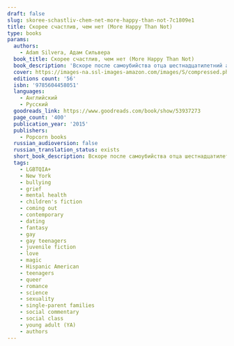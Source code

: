 ```yaml
---
draft: false
slug: skoree-schastliv-chem-net-more-happy-than-not-7c1809e1
title: Скорее счастлив, чем нет (More Happy Than Not)
type: books
params:
  authors:
    - Adam Silvera, Адам Сильвера
  book_title: Скорее счастлив, чем нет (More Happy Than Not)
  book_description: 'Вскоре после самоубийства отца шестнадцатилетний аарон сото безуспешно пытается вновь обрести счастье. горе и шрам в виде смайлика на запястье не дают ему забыть о случившемся. несмотря на поддержку девушки и матери, боль не отпускает. и только благодаря томасу, новому другу, внутри у аарона что-то меняется. однако он быстро понимает, что испытывает к томасу не просто дружеские чувства. тогда аарон решается на крайние меры: он обращается в институт Летео, который специализируется на новой революционной технологии подавления памяти. Аарон хочет забыть свои чувства и стать таким, как все, даже если это вынудит его потерять себя.'
  cover: https://images-na.ssl-images-amazon.com/images/S/compressed.photo.goodreads.com/books/1591802916i/53937273.jpg
  editions count: '56'
  isbn: '9785604458051'
  languages:
    - Английский
    - Русский
  goodreads_link: https://www.goodreads.com/book/show/53937273
  page_count: '400'
  publication_year: '2015'
  publishers:
    - Popcorn books
  russian_audioversion: false
  russian_translation_status: exists
  short_book_description: Вскоре после самоубийства отца шестнадцатилетний Аарон Сото безуспешно пытается вновь обрести счастье. Горе и шрам в виде смайлика на запястье не дают ему забыть о случившемся. Несмотря на поддержку девушки и матери, боль не отпускает...
  tags:
    - LGBTQIA+
    - New York
    - bullying
    - grief
    - mental health
    - children's fiction
    - coming out
    - contemporary
    - dating
    - fantasy
    - gay
    - gay teenagers
    - juvenile fiction
    - love
    - magic
    - Hispanic American
    - teenagers
    - queer
    - romance
    - science
    - sexuality
    - single-parent families
    - social commentary
    - social class
    - young adult (YA)
    - authors
---
```

